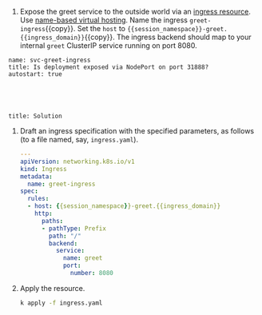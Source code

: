 
1. Expose the greet service to the outside world via an [ingress resource](https://kubernetes.io/docs/concepts/services-networking/ingress/).
  Use [name-based virtual hosting](https://kubernetes.io/docs/concepts/services-networking/ingress/#name-based-virtual-hosting).
  Name the ingress ``greet-ingress``{{copy}}. Set the `host` to ``{{session_namespace}}-greet.{{ingress_domain}}``{{copy}}.  The ingress backend should map to your internal `greet` ClusterIP service running on port 8080.

```examiner:execute-test
name: svc-greet-ingress
title: Is deployment exposed via NodePort on port 31888?
autostart: true
```

<div style="margin-top: 5em;"></div>

```section:begin
title: Solution
```

1. Draft an ingress specification with the specified parameters, as follows (to a file named, say, `ingress.yaml`).

    ```yaml
    ---
    apiVersion: networking.k8s.io/v1
    kind: Ingress
    metadata:
      name: greet-ingress
    spec:
      rules:
      - host: {{session_namespace}}-greet.{{ingress_domain}}
        http:
          paths:
          - pathType: Prefix
            path: "/"
            backend:
              service:
                name: greet
                port:
                  number: 8080
    ```

1. Apply the resource.

    ```bash
    k apply -f ingress.yaml
    ```

```section:end
```
